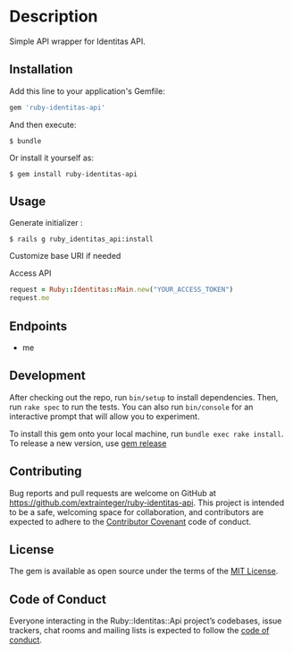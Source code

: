 # Description

Simple API wrapper for Identitas API.

## Installation

Add this line to your application's Gemfile:

```ruby
gem 'ruby-identitas-api'
```

And then execute:

    $ bundle

Or install it yourself as:

    $ gem install ruby-identitas-api

## Usage

Generate initializer :

    $ rails g ruby_identitas_api:install

Customize base URI if needed

Access API

```ruby
request = Ruby::Identitas::Main.new("YOUR_ACCESS_TOKEN")
request.me
```

## Endpoints

- me

## Development

After checking out the repo, run `bin/setup` to install dependencies. Then, run `rake spec` to run the tests. You can also run `bin/console` for an interactive prompt that will allow you to experiment.

To install this gem onto your local machine, run `bundle exec rake install`. To release a new version, use [gem release](https://github.com/svenfuchs/gem-release)

## Contributing

Bug reports and pull requests are welcome on GitHub at https://github.com/extrainteger/ruby-identitas-api. This project is intended to be a safe, welcoming space for collaboration, and contributors are expected to adhere to the [Contributor Covenant](http://contributor-covenant.org) code of conduct.

## License

The gem is available as open source under the terms of the [MIT License](https://opensource.org/licenses/MIT).

## Code of Conduct

Everyone interacting in the Ruby::Identitas::Api project’s codebases, issue trackers, chat rooms and mailing lists is expected to follow the [code of conduct](https://github.com/extrainteger/ruby-identitas-api/blob/master/CODE_OF_CONDUCT.md).
